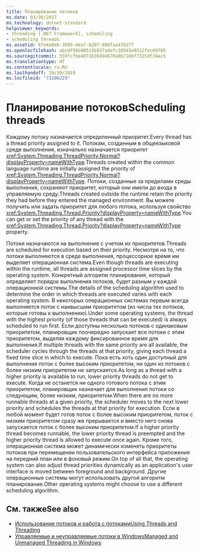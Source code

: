 ```yaml
---
title: Планирование потоков
ms.date: 03/30/2017
ms.technology: dotnet-standard
helpviewer_keywords:
- threading [.NET Framework], scheduling
- scheduling threads
ms.assetid: 67e4a0eb-3095-4ea7-b20f-908faa476277
ms.openlocfilehash: abcdf56b90513b937adefc38583e0312fec69785
ms.sourcegitcommit: 559fcfbe4871636494870a8b716bf7325df34ac5
ms.translationtype: HT
ms.contentlocale: ru-RU
ms.lasthandoff: 10/30/2019
ms.locfileid: "73106229"
---
```

# <a name="scheduling-threads"></a><span data-ttu-id="ee427-102">Планирование потоков</span><span class="sxs-lookup"><span data-stu-id="ee427-102">Scheduling threads</span></span>

<span data-ttu-id="ee427-103">Каждому потоку назначается определенный приоритет.</span><span class="sxs-lookup"><span data-stu-id="ee427-103">Every thread has a thread priority assigned to it.</span></span> <span data-ttu-id="ee427-104">Потокам, созданным в общеязыковой среде выполнения, изначально назначается приоритет <xref:System.Threading.ThreadPriority.Normal?displayProperty=nameWithType>.</span><span class="sxs-lookup"><span data-stu-id="ee427-104">Threads created within the common language runtime are initially assigned the priority of <xref:System.Threading.ThreadPriority.Normal?displayProperty=nameWithType>.</span></span> <span data-ttu-id="ee427-105">Потоки, созданные за пределами среды выполнения, сохраняют приоритет, который они имели до входа в управляемую среду.</span><span class="sxs-lookup"><span data-stu-id="ee427-105">Threads created outside the runtime retain the priority they had before they entered the managed environment.</span></span> <span data-ttu-id="ee427-106">Вы можете получить или задать приоритет для любого потока, используя свойство <xref:System.Threading.Thread.Priority?displayProperty=nameWithType>.</span><span class="sxs-lookup"><span data-stu-id="ee427-106">You can get or set the priority of any thread with the <xref:System.Threading.Thread.Priority?displayProperty=nameWithType> property.</span></span>  
  
 <span data-ttu-id="ee427-107">Потоки назначаются на выполнение с учетом их приоритетов.</span><span class="sxs-lookup"><span data-stu-id="ee427-107">Threads are scheduled for execution based on their priority.</span></span> <span data-ttu-id="ee427-108">Несмотря на то, что потоки выполняются в среде выполнения, процессорное время им выделяет операционная система.</span><span class="sxs-lookup"><span data-stu-id="ee427-108">Even though threads are executing within the runtime, all threads are assigned processor time slices by the operating system.</span></span> <span data-ttu-id="ee427-109">Конкретный алгоритм планирования, который определяет порядок выполнения потоков, будет разным у каждой операционной системы.</span><span class="sxs-lookup"><span data-stu-id="ee427-109">The details of the scheduling algorithm used to determine the order in which threads are executed varies with each operating system.</span></span> <span data-ttu-id="ee427-110">В некоторых операционных системах первым всегда выполняется поток с наивысшим приоритетом (из числа тех потоков, которые готовы к выполнению).</span><span class="sxs-lookup"><span data-stu-id="ee427-110">Under some operating systems, the thread with the highest priority (of those threads that can be executed) is always scheduled to run first.</span></span> <span data-ttu-id="ee427-111">Если доступны несколько потоков с одинаковым приоритетом, планировщик поочередно запускает все потоки с этим приоритетом, выделяя каждому фиксированное время для выполнения.</span><span class="sxs-lookup"><span data-stu-id="ee427-111">If multiple threads with the same priority are all available, the scheduler cycles through the threads at that priority, giving each thread a fixed time slice in which to execute.</span></span> <span data-ttu-id="ee427-112">Пока есть хоть один доступный для выполнения поток с более высоким приоритетом, ни один из потоков с более низким приоритетом не запускается.</span><span class="sxs-lookup"><span data-stu-id="ee427-112">As long as a thread with a higher priority is available to run, lower priority threads do not get to execute.</span></span> <span data-ttu-id="ee427-113">Когда не останется ни одного готового потока с этим приоритетом, планировщик назначает для выполнения потоки со следующим, более низким, приоритетом.</span><span class="sxs-lookup"><span data-stu-id="ee427-113">When there are no more runnable threads at a given priority, the scheduler moves to the next lower priority and schedules the threads at that priority for execution.</span></span> <span data-ttu-id="ee427-114">Если в любой момент будет готов поток с более высоким приоритетом, поток с низким приоритетом сразу же прерывается и вместо него снова запускается поток с более высоким приоритетом.</span><span class="sxs-lookup"><span data-stu-id="ee427-114">If a higher priority thread becomes runnable, the lower priority thread is preempted and the higher priority thread is allowed to execute once again.</span></span> <span data-ttu-id="ee427-115">Кроме того, операционная система может динамически изменять приоритеты потоков при перемещении пользовательского интерфейса приложения на передний план или в фоновый режим.</span><span class="sxs-lookup"><span data-stu-id="ee427-115">On top of all that, the operating system can also adjust thread priorities dynamically as an application's user interface is moved between foreground and background.</span></span> <span data-ttu-id="ee427-116">Другие операционные системы могут использовать другой алгоритм планирования.</span><span class="sxs-lookup"><span data-stu-id="ee427-116">Other operating systems might choose to use a different scheduling algorithm.</span></span>  
  
## <a name="see-also"></a><span data-ttu-id="ee427-117">См. также</span><span class="sxs-lookup"><span data-stu-id="ee427-117">See also</span></span>

- [<span data-ttu-id="ee427-118">Использование потоков и работа с потоками</span><span class="sxs-lookup"><span data-stu-id="ee427-118">Using Threads and Threading</span></span>](../../../docs/standard/threading/using-threads-and-threading.md)
- [<span data-ttu-id="ee427-119">Управляемые и неуправляемые потоки в Windows</span><span class="sxs-lookup"><span data-stu-id="ee427-119">Managed and Unmanaged Threading in Windows</span></span>](../../../docs/standard/threading/managed-and-unmanaged-threading-in-windows.md)
